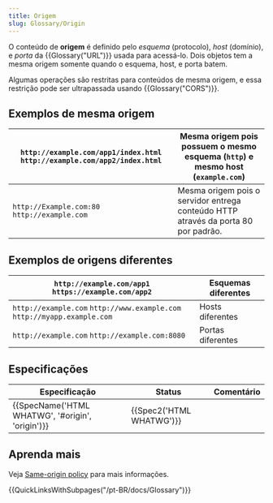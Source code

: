 ```yaml
---
title: Origem
slug: Glossary/Origin
---
```


O conteúdo de **origem** é definido pelo _esquema_ (protocolo), _host_ (domínio), e _porta_ da {{Glossary("URL")}} usada para acessá-lo. Dois objetos tem a mesma origem somente quando o esquema, host, e porta batem.

Algumas operações são restritas para conteúdos de mesma origem, e essa restrição pode ser ultrapassada usando {{Glossary("CORS")}}.

## Exemplos de mesma origem

| `http://example.com/app1/index.html` `http://example.com/app2/index.html` | Mesma origem pois possuem o mesmo esquema (`http`) e mesmo host (`example.com`)    |
| ------------------------------------------------------------------------- | ---------------------------------------------------------------------------------- |
| `http://Example.com:80` `http://example.com`                              | Mesma origem pois o servidor entrega conteúdo HTTP através da porta 80 por padrão. |

## Exemplos de origens diferentes

| `http://example.com/app1` `https://example.com/app2`                     | Esquemas diferentes |
| ------------------------------------------------------------------------ | ------------------- |
| `http://example.com` `http://www.example.com` `http://myapp.example.com` | Hosts diferentes    |
| `http://example.com` `http://example.com:8080`                           | Portas diferentes   |

## Especificações

| Especificação                                    | Status                   | Comentário |
| ------------------------------------------------ | ------------------------ | ---------- |
| {{SpecName('HTML WHATWG', '#origin', 'origin')}} | {{Spec2('HTML WHATWG')}} |            |

## Aprenda mais

Veja [Same-origin policy](/pt-BR/docs/Web/Security/Same-origin_policy) para mais informações.

{{QuickLinksWithSubpages("/pt-BR/docs/Glossary")}}
